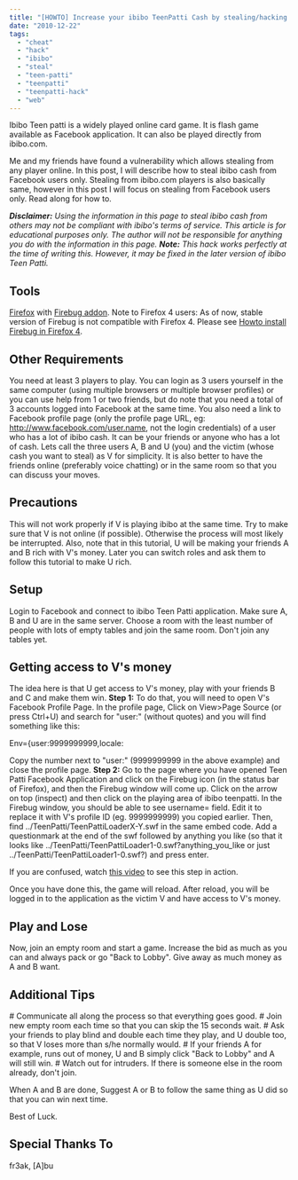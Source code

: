 ```yaml
---
title: "[HOWTO] Increase your ibibo TeenPatti Cash by stealing/hacking from others"
date: "2010-12-22"
tags: 
  - "cheat"
  - "hack"
  - "ibibo"
  - "steal"
  - "teen-patti"
  - "teenpatti"
  - "teenpatti-hack"
  - "web"
---
```


Ibibo Teen patti is a widely played online card game. It is flash game available as Facebook application. It can also be played directly from ibibo.com.

Me and my friends have found a vulnerability which allows stealing from any player online. In this post, I will describe how to steal ibibo cash from Facebook users only. Stealing from ibibo.com players is also basically same, however in this post I will focus on stealing from Facebook users only. Read along for how to.

_**Disclaimer:** Using the information in this page to steal ibibo cash from others may not be compliant with ibibo's terms of service. This article is for educational purposes only. The author will not be responsible for anything you do with the information in this page._ _**Note:** This hack works perfectly at the time of writing this. However, it may be fixed in the later version of ibibo Teen Patti._

## Tools

[Firefox](http://www.mozilla.com/en-US/firefox/) with [Firebug addon](http://getfirebug.com/). Note to Firefox 4 users: As of now, stable version of Firebug is not compatible with Firefox 4. Please see [Howto install Firebug in Firefox 4](http://www.khattam.info/howto-install-firebug-in-firefox-4-2010-12-03.html).

## Other Requirements

You need at least 3 players to play. You can login as 3 users yourself in the same computer (using multiple browsers or multiple browser profiles) or you can use help from 1 or two friends, but do note that you need a total of 3 accounts logged into Facebook at the same time. You also need a link to Facebook profile page (only the profile page URL, eg: http://www.facebook.com/user.name, not the login credentials) of a user who has a lot of ibibo cash. It can be your friends or anyone who has a lot of cash. Lets call the three users A, B and U (you) and the victim (whose cash you want to steal) as V for simplicity. It is also better to have the friends online (preferably voice chatting) or in the same room so that you can discuss your moves.

## Precautions

This will not work properly if V is playing ibibo at the same time. Try to make sure that V is not online (if possible). Otherwise the process will most likely be interrupted. Also, note that in this tutorial, U will be making your friends A and B rich with V's money. Later you can switch roles and ask them to follow this tutorial to make U rich.

## Setup

Login to Facebook and connect to ibibo Teen Patti application. Make sure A, B and U are in the same server. Choose a room with the least number of people with lots of empty tables and join the same room. Don't join any tables yet.

## Getting access to V's money

The idea here is that U get access to V's money, play with your friends B and C and make them win. **Step 1:** To do that, you will need to open V's Facebook Profile Page. In the profile page, Click on View>Page Source (or press Ctrl+U) and search for "user:" (without quotes) and you will find something like this:

Env={user:9999999999,locale:

Copy the number next to "user:" (9999999999 in the above example) and close the profile page. **Step 2:** Go to the page where you have opened Teen Patti Facebook Application and click on the Firebug icon (in the status bar of Firefox), and then the Firebug window will come up. Click on the arrow on top (inspect) and then click on the playing area of ibibo teenpatti. In the Firebug window, you should be able to see username= field. Edit it to replace it with V's profile ID (eg. 9999999999) you copied earlier. Then, find ../TeenPatti/TeenPattiLoaderX-Y.swf in the same embed code. Add a questionmark at the end of the swf followed by anything you like (so that it looks like ../TeenPatti/TeenPattiLoader1-0.swf?anything\_you\_like or just ../TeenPatti/TeenPattiLoader1-0.swf?) and press enter.

If you are confused, watch [this video](https://mega.nz/file/5hAkFTob#aUIdqB4opemyL95JRB4K1QAo5ijQCLmbcMkrKzNb6YE) to see this step in action.

Once you have done this, the game will reload. After reload, you will be logged in to the application as the victim V and have access to V's money.

## Play and Lose

Now, join an empty room and start a game. Increase the bid as much as you can and always pack or go "Back to Lobby". Give away as much money as A and B want.

## Additional Tips

\# Communicate all along the process so that everything goes good. # Join new empty room each time so that you can skip the 15 seconds wait. # Ask your friends to play blind and double each time they play, and U double too, so that V loses more than s/he normally would. # If your friends A for example, runs out of money, U and B simply click "Back to Lobby" and A will still win. # Watch out for intruders. If there is someone else in the room already, don't join.

When A and B are done, Suggest A or B to follow the same thing as U did so that you can win next time.

Best of Luck.

## Special Thanks To

fr3ak, \[A\]bu
